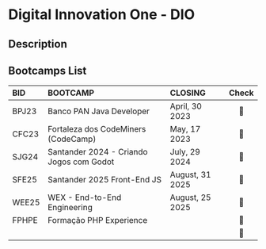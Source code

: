 # Digital Innovation One - DIO

## Description

<Sobre a plataforma>

## Bootcamps List

|BID   |BOOTCAMP                          |CLOSING          | Check                  |
|:--   |:----------                       |:----            | :----:                 |
|BPJ23 |Banco PAN Java Developer          |April, 30 2023   | :white_square_button:  |
|CFC23 |Fortaleza dos CodeMiners (CodeCamp)|May, 17 2023     | :white_square_button: |
|SJG24 |Santander 2024 - Criando Jogos com Godot|July, 29 2024| :white_square_button:|
|SFE25 |Santander 2025 Front-End JS       |August, 31 2025  | :white_square_button:  |
|WEE25 |WEX - End-to-End Engineering      |August, 25 2025  | :white_square_button:  |
|FPHPE |Formação PHP Experience           |                 | :white_square_button:  |
|      |<link da pasta>                   |                 | :white_square_button:  |

